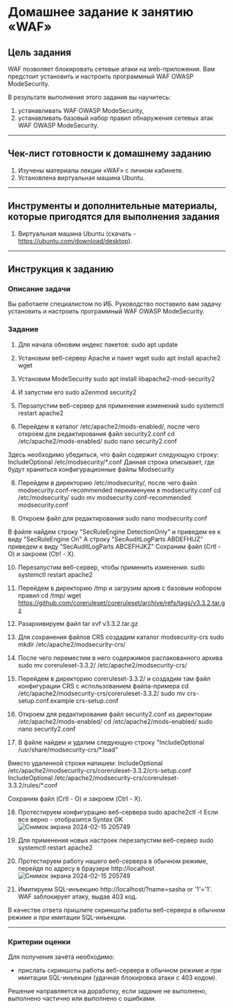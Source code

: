 # Домашнее задание к занятию «WAF»

## Цель задания

WAF позволяет блокировать сетевые атаки на web-приложения. Вам предстоит установить и настроить программный WAF OWASP ModeSecurity.

В результате выполнения этого задания вы научитесь:

1. устанавливать WAF OWASP ModeSecurity,
2. устанавливать базовый набор правил обнаружения сетевых атак WAF OWASP ModeSecurity.

------

## Чек-лист готовности к домашнему заданию

1. Изучены материалы лекции «WAF» с личном кабинете.
2. Установлена виртуальная машина Ubuntu.

------

## Инструменты и дополнительные материалы, которые пригодятся для выполнения задания

1. Виртуальная машина Ubuntu (скачать - https://ubuntu.com/download/desktop).

------

## Инструкция к заданию

### Описание задачи

Вы работаете специалистом по ИБ.
Руководство поставило вам задачу установить и настроить программный WAF OWASP ModeSecurity.

### Задание

1) Для начала обновим индекс пакетов:
sudo apt update

3) Установим веб-сервер Apache и пакет wget
sudo apt install apache2 wget

4) Установим ModeSecurity
sudo apt install libapache2-mod-security2

5) И запустим его
sudo a2enmod security2

6) Перзапустим веб-сервер для применения изменений
sudo systemctl restart apache2

7) Перейдем в каталог /etc/apache2/mods-enabled/, после чего откроем для редактирования файл security2.conf
cd /etc/apache2/mods-enabled/
sudo nano security2.conf

Здесь необходимо убедиться, что файл содержит следующую строку:
IncludeOptional /etc/modsecurity/*.conf
Данная строка описывает, где будут храниться конфигурационные файлы Modsecurity

8) Перейдем в директорию /etc/modsecurity/, после чего файл modsecurity.conf-recommended переименуем в modsecurity.conf
cd /etc/modsecurity/
sudo mv modsecurity.conf-recommended modsecurity.conf

9) Откроем файл для редактирования
sudo nano modsecurity.conf

В файле найдем строку "SecRuleEngine DetectionOnly" и приведем ее к виду "SecRuleEngine On"
А строку "SecAuditLogParts ABDEFHIJZ" приведем к виду "SecAuditLogParts ABCEFHJKZ"
Сохраним файл (Crtl  - O) и закроем (Ctrl - X).

10) Перезапустим веб-сервер, чтобы применить изменения.
sudo systemctl restart apache2

11) Перейдем в директорию /tmp и загрузим архив с базовым нобором правил
cd /tmp/
wget https://github.com/coreruleset/coreruleset/archive/refs/tags/v3.3.2.tar.gz

12) Разархивируем файл
tar xvf v3.3.2.tar.gz

13) Для сохранения файлов CRS создадим каталог modsecurity-crs
sudo mkdir /etc/apache2/modsecurity-crs/

14) После чего переместим в него содержимое распакованного архива
sudo mv coreruleset-3.3.2/ /etc/apache2/modsecurity-crs/

15) Перейдем в директорию coreruleset-3.3.2/ и создадим там файл конфигурации CRS с использованием файла-примера
cd /etc/apache2/modsecurity-crs/coreruleset-3.3.2/
sudo mv crs-setup.conf.example crs-setup.conf

16) Откроем для редактирования файл security2.conf из директории /etc/apache2/mods-enabled/
cd /etc/apache2/mods-enabled/
sudo nano security2.conf

17) В файле найдем и удалим следующую строку "IncludeOptional /usr/share/modsecurity-crs/*.load"

Вместо удаленной строки напишем:
IncludeOptional /etc/apache2/modsecurity-crs/coreruleset-3.3.2/crs-setup.conf
IncludeOptional /etc/apache2/modsecurity-crs/coreruleset-3.3.2/rules/*.conf

Сохраним файл (Crtl  - O) и закроем (Ctrl - X).

18) Протестируем конфигурацию веб-сервера
sudo apache2ctl -t
Если все верно - отобразится Syntax OK
![Снимок экрана 2024-02-15 205749](https://github.com/netology-code/ibszi-homeworks/assets/96241243/b103892b-5827-4869-a3fc-49c672482993)

19) Для применения новых настроек перезапустим веб-сервер
sudo systemctl restart apache2

20) Протестируем работу нашего веб-сервера в обычном режиме, перейдя по адресу в браузере http://localhost
![Снимок экрана 2024-02-15 205749](https://github.com/netology-code/ibszi-homeworks/assets/96241243/2aef84a4-e4e6-4f75-b805-00b6728cb5f0)

21) Имитируем SQL-инъекцию http://localhost/?name=sasha or '1'='1'. WAF заблокирует атаку, выдав 403 код.

В качестве ответа пришлите скриншоты работы веб-сервера в обычном режиме и при имитации SQL-инъекции.


------

### Критерии оценки

Для получения зачёта необходимо:
- прислать скриншоты работы веб-сервера в обычном режиме и при имитации SQL-инъекции (удачная блокировка атаки с 403 кодом).

Решение направляется на доработку, если задание не выполнено, выполнено частично или выполнено с ошибками.

